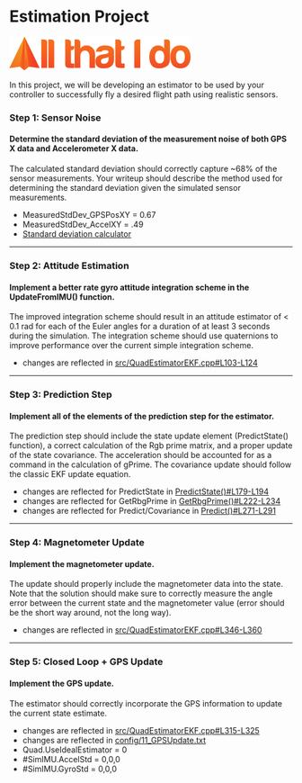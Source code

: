# Estimation Project #
![All That I Do](./images/Logo.PNG)

In this project, we will be developing an estimator to be used by your controller to successfully fly a desired flight path using realistic sensors. 

### Step 1: Sensor Noise ###
#### Determine the standard deviation of the measurement noise of both GPS X data and Accelerometer X data. ####
The calculated standard deviation should correctly capture ~68% of the sensor measurements. Your writeup should describe the method used for determining the standard deviation given the simulated sensor measurements. 

- MeasuredStdDev_GPSPosXY = 0.67
- MeasuredStdDev_AccelXY = .49
- [Standard deviation calculator](sensorNoise/SensorNoise.py)
 ----
### Step 2: Attitude Estimation ###
#### Implement a better rate gyro attitude integration scheme in the UpdateFromIMU() function. ####
The improved integration scheme should result in an attitude estimator of < 0.1 rad for each of the Euler angles for a duration of at least 3 seconds during the simulation. The integration scheme should use quaternions to improve performance over the current simple integration scheme. 

- changes are reflected in [src/QuadEstimatorEKF.cpp#L103-L124](src/QuadEstimatorEKF.cpp#L103-L124)

 ----
### Step 3: Prediction Step ###
#### Implement all of the elements of the prediction step for the estimator. ####
The prediction step should include the state update element (PredictState() function), a correct calculation of the Rgb prime matrix, and a proper update of the state covariance. The acceleration should be accounted for as a command in the calculation of gPrime. The covariance update should follow the classic EKF update equation. 

- changes are reflected for PredictState in [PredictState()#L179-L194](src/QuadEstimatorEKF.cpp#L179-L194)
- changes are reflected for GetRbgPrime in [GetRbgPrime()#L222-L234](src/QuadEstimatorEKF.cpp#L222-L234)
- changes are reflected for Predict/Covariance in [Predict()#L271-L291](src/QuadEstimatorEKF.cpp#L271-L291)

 ----
### Step 4: Magnetometer Update ###
#### Implement the magnetometer update. ####
The update should properly include the magnetometer data into the state. Note that the solution should make sure to correctly measure the angle error between the current state and the magnetometer value (error should be the short way around, not the long way). 

- changes are reflected in [src/QuadEstimatorEKF.cpp#L346-L360](src/QuadEstimatorEKF.cpp#L346-L360)

 ----
### Step 5: Closed Loop + GPS Update ###
#### Implement the GPS update. ####
The estimator should correctly incorporate the GPS information to update the current state estimate. 

- changes are reflected in [src/QuadEstimatorEKF.cpp#L315-L325](src/QuadEstimatorEKF.cpp#L315-L325)
- changes are reflected in [config/11_GPSUpdate.txt](config/11_GPSUpdate.txt)
- Quad.UseIdealEstimator = 0
- #SimIMU.AccelStd = 0,0,0
- #SimIMU.GyroStd = 0,0,0
